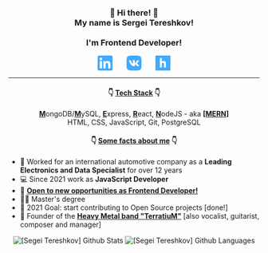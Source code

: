 <h3 align="center"> 👋 Hi there! 👋 
  <br/>
  My name is Sergei Tereshkov!
  <br/>
  <br/>
  I'm Frontend Developer!
</h3>
<p align="center">
  <a href="https://www.linkedin.com/in/stereshkov/" title="Sergei Tereshkov | LinkedIn"><img align="center" alt="Sergei Tereshkov | LinkedIn" width="30px" src="linkedin.svg"/></a>&nbsp;&nbsp;&nbsp;&nbsp;&nbsp;&nbsp;
  <a href="https://vk.com/teratron"                 title="Sergei Tereshkov | VK">      <img align="center" alt="Sergei Tereshkov | VK"       width="30px" src="vk.svg" /></a>&nbsp;&nbsp;&nbsp;&nbsp;&nbsp;&nbsp;
  <a href="https://career.habr.com/teratron"        title="Sergei Tereshkov | Habr">    <img align="center" alt="Sergei Tereshkov | Habr"     width="30px" src="habr.svg" /></a>
</p>

---

<h4 align="center">👇 <ins>Tech Stack</ins> 👇</h4>

<p align="center">
  <b><ins>M</ins></b>ongoDB/<b><ins>M</ins></b>ySQL, <b><ins>E</ins></b>xpress, <b><ins>R</ins></b>eact, <b><ins>N</ins></b>odeJS - aka <b>[<ins>MERN</ins>]</b>
  <br/>
  HTML, CSS, JavaScript, Git, PostgreSQL
</p>

<h4 align="center">👇 <ins>Some facts about me</ins> 👇</h4>

- 🔭 Worked for an international automotive company as a <b>Leading Electronics and Data Specialist</b> for over 12 years
- 💻 Since 2021 work as <strong>JavaScript Developer</strong>
- 🌱 <b><ins>Open to new opportunities as Frontend Developer!</ins></b>
- 👨‍🎓 Master's degree
- 🥅 2021 Goal: start contributing to Open Source projects [done!]
- 🤘 Founder of the <b><a href="https://terraband.ru" title="TerrariuM [Heavy Metal Band] site">Heavy Metal band "TerratiuM"</a></b> [also vocalist, guitarist, composer and manager]
<p align="center">
  <img align="center" width="400px" alt="[Segei Tereshkov] Github Stats"     src="https://github-readme-stats.vercel.app/api?username=teratron-git&show_icons=true&hide_border=false&count_private=true&theme=merko&include_all_commits=true&line_height=19" />
  <img align="center" width="401px" alt="[Segei Tereshkov] Github Languages" src="https://github-readme-stats.vercel.app/api/top-langs/?username=teratron-git&hide_border=false&layout=compact&theme=merko&card_width=465" />
</p>
